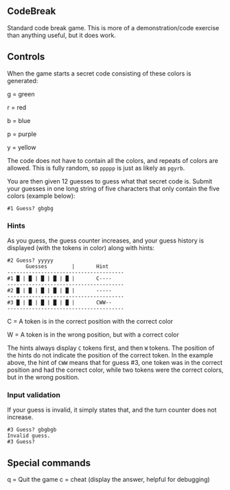 ## CodeBreak

Standard code break game. This is more of a demonstration/code exercise
than anything useful, but it does work.

## Controls

When the game starts a secret code consisting of these colors is generated:

g = green

r = red

b = blue

p = purple

y = yellow

The code does not have to contain all the colors, and repeats of colors are
allowed. This is fully random, so `ppppp` is just as likely as `pgyrb`.

You are then given 12 guesses to guess what that secret code is. Submit
your guesses in one long string of five characters that only contain the
five colors (example below):

```
#1 Guess? gbgbg
```

### Hints

As you guess, the guess counter increases, and your guess history is displayed
(with the tokens in color) along with hints:

```
#2 Guess? yyyyy
      Guesses        |       Hint     
--------------------------------------
#1 █ | █ | █ | █ | █ |       C----
--------------------------------------
#2 █ | █ | █ | █ | █ |       -----
--------------------------------------
#3 █ | █ | █ | █ | █ |       CWW--
--------------------------------------
```

C = A token is in the correct position with the correct color

W = A token is in the wrong position, but with a correct color

The hints always display `C` tokens first, and then `W` tokens. The position
of the hints do not indicate the position of the correct token. In the example
above, the hint of `CWW` means that for guess #3, one token was in the correct
position and had the correct color, while two tokens were the correct colors,
but in the wrong position.

### Input validation

If your guess is invalid, it simply states that, and the turn counter does
not increase.

```
#3 Guess? gbgbgb
Invalid guess.
#3 Guess?
```

## Special commands

q = Quit the game
c = cheat (display the answer, helpful for debugging)
